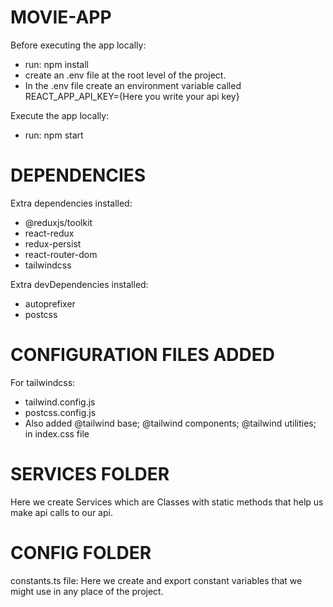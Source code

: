 # MOVIE-APP

Before executing the app locally:

- run: npm install
- create an .env file at the root level of the project.
- In the .env file create an environment variable called REACT_APP_API_KEY={Here you write your api key}

Execute the app locally:

- run: npm start

# DEPENDENCIES

Extra dependencies installed:

- @reduxjs/toolkit
- react-redux
- redux-persist
- react-router-dom
- tailwindcss

Extra devDependencies installed:

- autoprefixer
- postcss

# CONFIGURATION FILES ADDED

For tailwindcss:

- tailwind.config.js
- postcss.config.js
- Also added @tailwind base; @tailwind components; @tailwind utilities; in index.css file

# SERVICES FOLDER

Here we create Services which are Classes with static methods that help us make api calls to our api.

# CONFIG FOLDER

constants.ts file: Here we create and export constant variables that we might use in any place of the project.
